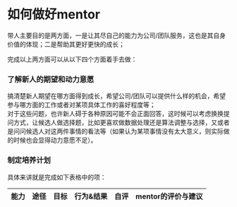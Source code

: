 如何做好mentor
====
带人主要目的是两方面，一是让其尽自己的能力为公司/团队服务，这也是其自身价值的体现；二是帮助其更好更快的成长；

完成以上两方面可以从以下四个方面着手去做：
### 了解新人的期望和动力意愿
搞清楚新人期望在哪方面得到成长，希望公司/团队可以提供什么样的机会，希望参与哪方面的工作或者对某项具体工作的喜好程度等；<br>
对于这些问题，也许新人碍于各种原因可能不会正面回答，这时候可以考虑换换提问方式，让候选人做选择题，比如更喜欢做数据处理还是算法调整与选择，又或者是问问候选人对这两件事情的看法等（如果认为某项事情没有太大意义，则实际做的时候也会显得动力意愿不足）。

### 制定培养计划
具体来讲就是完成如下表格中的项：

能力|途径|目标|行为&结果|自评|mentor的评价与建议
-|-|-|-|-|-
